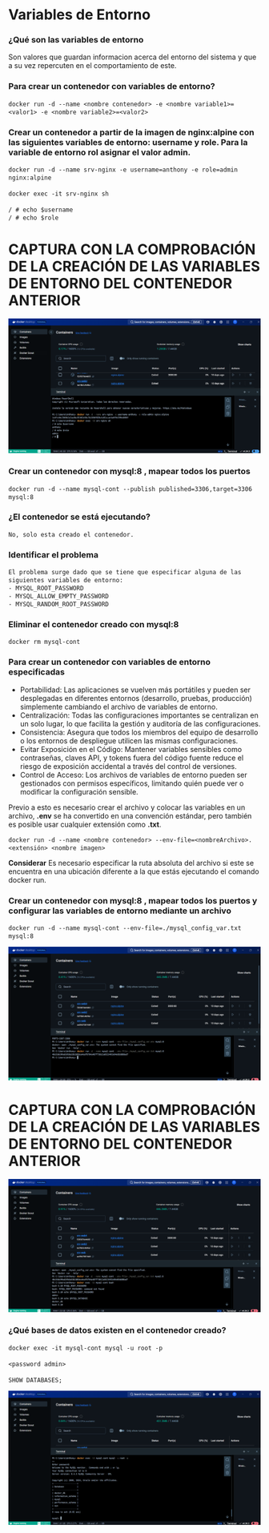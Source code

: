 # Variables de Entorno
### ¿Qué son las variables de entorno
Son valores que guardan informacion acerca del entorno del sistema y que a su vez repercuten en el comportamiento de este.

### Para crear un contenedor con variables de entorno?

```
docker run -d --name <nombre contenedor> -e <nombre variable1>=<valor1> -e <nombre variable2>=<valor2>
```

### Crear un contenedor a partir de la imagen de nginx:alpine con las siguientes variables de entorno: username y role. Para la variable de entorno rol asignar el valor admin.


    docker run -d --name srv-nginx -e username=anthony -e role=admin nginx:alpine

    docker exec -it srv-nginx sh

    / # echo $username
    / # echo $role


    

# CAPTURA CON LA COMPROBACIÓN DE LA CREACIÓN DE LAS VARIABLES DE ENTORNO DEL CONTENEDOR ANTERIOR

![variable_entorno](evidencia/varEntornoUser.png)

### Crear un contenedor con mysql:8 , mapear todos los puertos
    docker run -d --name mysql-cont --publish published=3306,target=3306 mysql:8

### ¿El contenedor se está ejecutando?

    No, solo esta creado el contenedor.

### Identificar el problema

    El problema surge dado que se tiene que especificar alguna de las siguientes variables de entorno: 
    - MYSQL_ROOT_PASSWORD
    - MYSQL_ALLOW_EMPTY_PASSWORD
    - MYSQL_RANDOM_ROOT_PASSWORD

### Eliminar el contenedor creado con mysql:8 

    docker rm mysql-cont

### Para crear un contenedor con variables de entorno especificadas
- Portabilidad: Las aplicaciones se vuelven más portátiles y pueden ser desplegadas en diferentes entornos (desarrollo, pruebas, producción) simplemente cambiando el archivo de variables de entorno.
- Centralización: Todas las configuraciones importantes se centralizan en un solo lugar, lo que facilita la gestión y auditoría de las configuraciones.
- Consistencia: Asegura que todos los miembros del equipo de desarrollo o los entornos de despliegue utilicen las mismas configuraciones.
- Evitar Exposición en el Código: Mantener variables sensibles como contraseñas, claves API, y tokens fuera del código fuente reduce el riesgo de exposición accidental a través del control de versiones.
- Control de Acceso: Los archivos de variables de entorno pueden ser gestionados con permisos específicos, limitando quién puede ver o modificar la configuración sensible.

Previo a esto es necesario crear el archivo y colocar las variables en un archivo, **.env** se ha convertido en una convención estándar, pero también es posible usar cualquier extensión como **.txt**.
```
docker run -d --name <nombre contenedor> --env-file=<nombreArchivo>.<extensión> <nombre imagen>
```
**Considerar**
Es necesario especificar la ruta absoluta del archivo si este se encuentra en una ubicación diferente a la que estás ejecutando el comando docker run.

### Crear un contenedor con mysql:8 , mapear todos los puertos y configurar las variables de entorno mediante un archivo

    docker run -d --name mysql-cont --env-file=./mysql_config_var.txt mysql:8

![variable_entorno](evidencia/mysqlVar.png)

# CAPTURA CON LA COMPROBACIÓN DE LA CREACIÓN DE LAS VARIABLES DE ENTORNO DEL CONTENEDOR ANTERIOR 

![variable_entorno](evidencia/checkMysqlVar.png)

### ¿Qué bases de datos existen en el contenedor creado?
    docker exec -it mysql-cont mysql -u root -p

    <password admin>

    SHOW DATABASES;

![variable_entorno](evidencia/mysqlDB.png)


